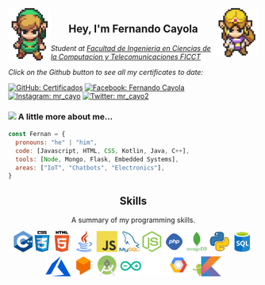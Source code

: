 <img align='left' src='https://github.com/fernanCayoC/fernanCayoC/blob/main/sprites/LinkFront_Beat.gif' width='17%'>  
<img align='right' src='https://github.com/fernanCayoC/fernanCayoC/blob/main/sprites/zelda.gif' width='17%'>  
<h2 align="center"> Hey, I'm Fernando Cayola  </h2>
<p><em>Student at  <a href="https://www.facebook.com/FICCTUAGRMOFICIAL"> Facultad de Ingenieria en Ciencias de la Computacion y Telecomunicaciones FICCT</a>
</em></p>
<p><em>Click on the Github button to see all my certificates to date:  </em></p>

[![GitHub: Certificados](https://img.shields.io/badge/-@Certificados-1ca0f1?style=social&logo=GitHub)](https://github.com/fernanCayoC/Certificados/blob/main/README.md)
[![Facebook: Fernando Cayola](https://img.shields.io/badge/-@Fernando-1ca0f1?style=social&logo=Facebook)](https://www.facebook.com/profile.php?id=100007576156975)
[![Instagram: mr_cayo](https://img.shields.io/badge/-@mr_cayo-1ca0f1?style=social&logo=instagram)](https://www.instagram.com/mr_cayo/?hl=es)
[![Twitter: mr_cayo2](https://img.shields.io/badge/-@fernanCayoC-1ca0f1?style=social&logo=twitter)](https://twitter.com/fernanCayoC)

### <img src="https://media.giphy.com/media/XabhIre57HUM8/giphy.gif" width="80">  A little more about me... 
 
```javascript
const Fernan = {
  pronouns: "he" | "him",
  code: [Javascript, HTML, CSS, Kotlin, Java, C++], 
  tools: [Node, Mongo, Flask, Embedded Systems],
  areas: ["IoT", "Chatbots", "Electronics"],
}
```
<h2 align="center">Skills</h2>
<p align="center">A summary of my programming skills.</p>

<p align="center">
  <img src='https://github.com/fernanCayoC/fernanCayoC/blob/main/skills/cpp.png' height='42px'/>
  <img src='https://github.com/fernanCayoC/fernanCayoC/blob/main/skills/css.png' height='42px'/>
  <img src='https://github.com/fernanCayoC/fernanCayoC/blob/main/skills/html.png' height='42px'/>
  <img src='https://github.com/fernanCayoC/fernanCayoC/blob/main/skills/java.png' height='42px'/>
  <img src='https://github.com/fernanCayoC/fernanCayoC/blob/main/skills/javascript.jpg' height='42px'/>
  <img src='https://github.com/fernanCayoC/fernanCayoC/blob/main/skills/mysql.png' height='42px'/>
  <img src='https://github.com/fernanCayoC/fernanCayoC/blob/main/skills/nodejs.png' height='42px'/>
  <img src='https://github.com/fernanCayoC/fernanCayoC/blob/main/skills/php.png' height='42px'/>
  <img src='https://github.com/fernanCayoC/fernanCayoC/blob/main/skills/mongo.png' height='42px'/>
  <img src='https://github.com/fernanCayoC/fernanCayoC/blob/main/skills/python.png' height='42px'/>
  <img src='https://github.com/fernanCayoC/fernanCayoC/blob/main/skills/sql.png' height='42px'/>
  <img src='https://github.com/fernanCayoC/fernanCayoC/blob/main/skills/pngwing.com.png' height='40px'/>
  <img src='https://github.com/fernanCayoC/fernanCayoC/blob/main/skills/Dialogflow.pnp.png' height='42px'/>
  <img src='https://github.com/fernanCayoC/fernanCayoC/blob/main/skills/Android%20Studio.png' height='42px'/>
  <img src='https://github.com/fernanCayoC/fernanCayoC/blob/main/skills/Arduino.png' height='42px'/>
  <img src='https://github.com/fernanCayoC/fernanCayoC/blob/main/skills/Github.png' height='42px'/>
  <img src='https://github.com/fernanCayoC/fernanCayoC/blob/main/skills/Google%20Cloud.png' height='46px'/>
  <img src='https://github.com/fernanCayoC/fernanCayoC/blob/main/skills/Kotlin.png' height='40px'/>
</p>
